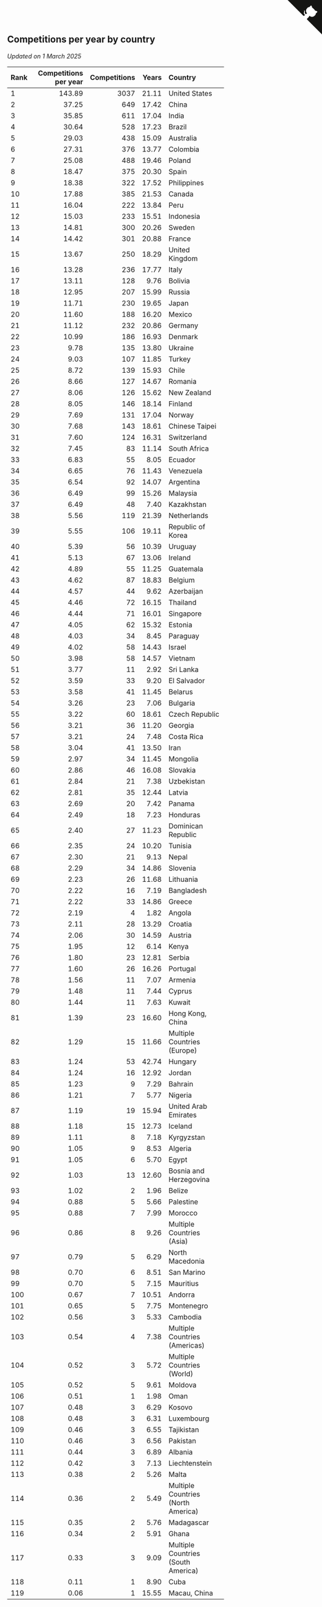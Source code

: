 ## Competitions per year by country

*Updated on  1 March 2025*

| Rank | Competitions per year | Competitions | Years | Country |
| :--- | ---: | ---: | ---: | :--- |
| 1 | 143.89 | 3037 | 21.11 | United States |
| 2 | 37.25 | 649 | 17.42 | China |
| 3 | 35.85 | 611 | 17.04 | India |
| 4 | 30.64 | 528 | 17.23 | Brazil |
| 5 | 29.03 | 438 | 15.09 | Australia |
| 6 | 27.31 | 376 | 13.77 | Colombia |
| 7 | 25.08 | 488 | 19.46 | Poland |
| 8 | 18.47 | 375 | 20.30 | Spain |
| 9 | 18.38 | 322 | 17.52 | Philippines |
| 10 | 17.88 | 385 | 21.53 | Canada |
| 11 | 16.04 | 222 | 13.84 | Peru |
| 12 | 15.03 | 233 | 15.51 | Indonesia |
| 13 | 14.81 | 300 | 20.26 | Sweden |
| 14 | 14.42 | 301 | 20.88 | France |
| 15 | 13.67 | 250 | 18.29 | United Kingdom |
| 16 | 13.28 | 236 | 17.77 | Italy |
| 17 | 13.11 | 128 | 9.76 | Bolivia |
| 18 | 12.95 | 207 | 15.99 | Russia |
| 19 | 11.71 | 230 | 19.65 | Japan |
| 20 | 11.60 | 188 | 16.20 | Mexico |
| 21 | 11.12 | 232 | 20.86 | Germany |
| 22 | 10.99 | 186 | 16.93 | Denmark |
| 23 | 9.78 | 135 | 13.80 | Ukraine |
| 24 | 9.03 | 107 | 11.85 | Turkey |
| 25 | 8.72 | 139 | 15.93 | Chile |
| 26 | 8.66 | 127 | 14.67 | Romania |
| 27 | 8.06 | 126 | 15.62 | New Zealand |
| 28 | 8.05 | 146 | 18.14 | Finland |
| 29 | 7.69 | 131 | 17.04 | Norway |
| 30 | 7.68 | 143 | 18.61 | Chinese Taipei |
| 31 | 7.60 | 124 | 16.31 | Switzerland |
| 32 | 7.45 | 83 | 11.14 | South Africa |
| 33 | 6.83 | 55 | 8.05 | Ecuador |
| 34 | 6.65 | 76 | 11.43 | Venezuela |
| 35 | 6.54 | 92 | 14.07 | Argentina |
| 36 | 6.49 | 99 | 15.26 | Malaysia |
| 37 | 6.49 | 48 | 7.40 | Kazakhstan |
| 38 | 5.56 | 119 | 21.39 | Netherlands |
| 39 | 5.55 | 106 | 19.11 | Republic of Korea |
| 40 | 5.39 | 56 | 10.39 | Uruguay |
| 41 | 5.13 | 67 | 13.06 | Ireland |
| 42 | 4.89 | 55 | 11.25 | Guatemala |
| 43 | 4.62 | 87 | 18.83 | Belgium |
| 44 | 4.57 | 44 | 9.62 | Azerbaijan |
| 45 | 4.46 | 72 | 16.15 | Thailand |
| 46 | 4.44 | 71 | 16.01 | Singapore |
| 47 | 4.05 | 62 | 15.32 | Estonia |
| 48 | 4.03 | 34 | 8.45 | Paraguay |
| 49 | 4.02 | 58 | 14.43 | Israel |
| 50 | 3.98 | 58 | 14.57 | Vietnam |
| 51 | 3.77 | 11 | 2.92 | Sri Lanka |
| 52 | 3.59 | 33 | 9.20 | El Salvador |
| 53 | 3.58 | 41 | 11.45 | Belarus |
| 54 | 3.26 | 23 | 7.06 | Bulgaria |
| 55 | 3.22 | 60 | 18.61 | Czech Republic |
| 56 | 3.21 | 36 | 11.20 | Georgia |
| 57 | 3.21 | 24 | 7.48 | Costa Rica |
| 58 | 3.04 | 41 | 13.50 | Iran |
| 59 | 2.97 | 34 | 11.45 | Mongolia |
| 60 | 2.86 | 46 | 16.08 | Slovakia |
| 61 | 2.84 | 21 | 7.38 | Uzbekistan |
| 62 | 2.81 | 35 | 12.44 | Latvia |
| 63 | 2.69 | 20 | 7.42 | Panama |
| 64 | 2.49 | 18 | 7.23 | Honduras |
| 65 | 2.40 | 27 | 11.23 | Dominican Republic |
| 66 | 2.35 | 24 | 10.20 | Tunisia |
| 67 | 2.30 | 21 | 9.13 | Nepal |
| 68 | 2.29 | 34 | 14.86 | Slovenia |
| 69 | 2.23 | 26 | 11.68 | Lithuania |
| 70 | 2.22 | 16 | 7.19 | Bangladesh |
| 71 | 2.22 | 33 | 14.86 | Greece |
| 72 | 2.19 | 4 | 1.82 | Angola |
| 73 | 2.11 | 28 | 13.29 | Croatia |
| 74 | 2.06 | 30 | 14.59 | Austria |
| 75 | 1.95 | 12 | 6.14 | Kenya |
| 76 | 1.80 | 23 | 12.81 | Serbia |
| 77 | 1.60 | 26 | 16.26 | Portugal |
| 78 | 1.56 | 11 | 7.07 | Armenia |
| 79 | 1.48 | 11 | 7.44 | Cyprus |
| 80 | 1.44 | 11 | 7.63 | Kuwait |
| 81 | 1.39 | 23 | 16.60 | Hong Kong, China |
| 82 | 1.29 | 15 | 11.66 | Multiple Countries (Europe) |
| 83 | 1.24 | 53 | 42.74 | Hungary |
| 84 | 1.24 | 16 | 12.92 | Jordan |
| 85 | 1.23 | 9 | 7.29 | Bahrain |
| 86 | 1.21 | 7 | 5.77 | Nigeria |
| 87 | 1.19 | 19 | 15.94 | United Arab Emirates |
| 88 | 1.18 | 15 | 12.73 | Iceland |
| 89 | 1.11 | 8 | 7.18 | Kyrgyzstan |
| 90 | 1.05 | 9 | 8.53 | Algeria |
| 91 | 1.05 | 6 | 5.70 | Egypt |
| 92 | 1.03 | 13 | 12.60 | Bosnia and Herzegovina |
| 93 | 1.02 | 2 | 1.96 | Belize |
| 94 | 0.88 | 5 | 5.66 | Palestine |
| 95 | 0.88 | 7 | 7.99 | Morocco |
| 96 | 0.86 | 8 | 9.26 | Multiple Countries (Asia) |
| 97 | 0.79 | 5 | 6.29 | North Macedonia |
| 98 | 0.70 | 6 | 8.51 | San Marino |
| 99 | 0.70 | 5 | 7.15 | Mauritius |
| 100 | 0.67 | 7 | 10.51 | Andorra |
| 101 | 0.65 | 5 | 7.75 | Montenegro |
| 102 | 0.56 | 3 | 5.33 | Cambodia |
| 103 | 0.54 | 4 | 7.38 | Multiple Countries (Americas) |
| 104 | 0.52 | 3 | 5.72 | Multiple Countries (World) |
| 105 | 0.52 | 5 | 9.61 | Moldova |
| 106 | 0.51 | 1 | 1.98 | Oman |
| 107 | 0.48 | 3 | 6.29 | Kosovo |
| 108 | 0.48 | 3 | 6.31 | Luxembourg |
| 109 | 0.46 | 3 | 6.55 | Tajikistan |
| 110 | 0.46 | 3 | 6.56 | Pakistan |
| 111 | 0.44 | 3 | 6.89 | Albania |
| 112 | 0.42 | 3 | 7.13 | Liechtenstein |
| 113 | 0.38 | 2 | 5.26 | Malta |
| 114 | 0.36 | 2 | 5.49 | Multiple Countries (North America) |
| 115 | 0.35 | 2 | 5.76 | Madagascar |
| 116 | 0.34 | 2 | 5.91 | Ghana |
| 117 | 0.33 | 3 | 9.09 | Multiple Countries (South America) |
| 118 | 0.11 | 1 | 8.90 | Cuba |
| 119 | 0.06 | 1 | 15.55 | Macau, China |


<a href="https://github.com/JustinTimeCuber/wca_statistics" class="github-corner" aria-label="View source on Github"><svg width="80" height="80" viewBox="0 0 250 250" style="fill:#151513; color:#fff; position: absolute; top: 0; border: 0; right: 0;" aria-hidden="true"><path d="M0,0 L115,115 L130,115 L142,142 L250,250 L250,0 Z"></path><path d="M128.3,109.0 C113.8,99.7 119.0,89.6 119.0,89.6 C122.0,82.7 120.5,78.6 120.5,78.6 C119.2,72.0 123.4,76.3 123.4,76.3 C127.3,80.9 125.5,87.3 125.5,87.3 C122.9,97.6 130.6,101.9 134.4,103.2" fill="currentColor" style="transform-origin: 130px 106px;" class="octo-arm"></path><path d="M115.0,115.0 C114.9,115.1 118.7,116.5 119.8,115.4 L133.7,101.6 C136.9,99.2 139.9,98.4 142.2,98.6 C133.8,88.0 127.5,74.4 143.8,58.0 C148.5,53.4 154.0,51.2 159.7,51.0 C160.3,49.4 163.2,43.6 171.4,40.1 C171.4,40.1 176.1,42.5 178.8,56.2 C183.1,58.6 187.2,61.8 190.9,65.4 C194.5,69.0 197.7,73.2 200.1,77.6 C213.8,80.2 216.3,84.9 216.3,84.9 C212.7,93.1 206.9,96.0 205.4,96.6 C205.1,102.4 203.0,107.8 198.3,112.5 C181.9,128.9 168.3,122.5 157.7,114.1 C157.9,116.9 156.7,120.9 152.7,124.9 L141.0,136.5 C139.8,137.7 141.6,141.9 141.8,141.8 Z" fill="currentColor" class="octo-body"></path></svg></a><style>.github-corner:hover .octo-arm{animation:octocat-wave 560ms ease-in-out}@keyframes octocat-wave{0%,100%{transform:rotate(0)}20%,60%{transform:rotate(-25deg)}40%,80%{transform:rotate(10deg)}}@media (max-width:500px){.github-corner:hover .octo-arm{animation:none}.github-corner .octo-arm{animation:octocat-wave 560ms ease-in-out}}</style>
